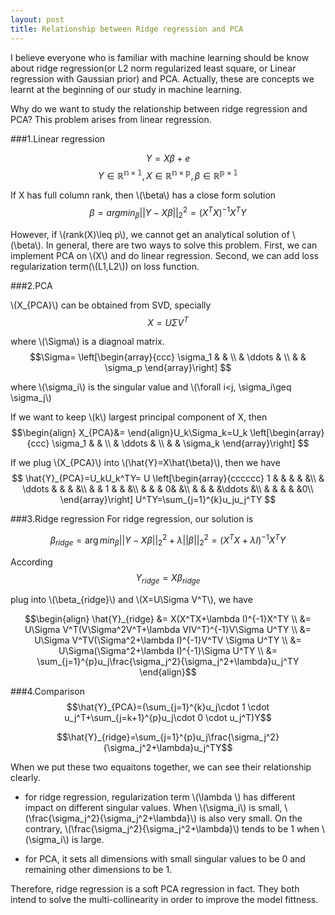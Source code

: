 ```yaml
---
layout: post
title: Relationship between Ridge regression and PCA
---
```


I believe everyone who is familiar with machine learning should be know about ridge regression(or L2 norm regularized least square, or Linear regression with Gaussian prior) and PCA. Actually, these are concepts we learnt at the beginning of our study in machine learning.

Why do we want to study the relationship between ridge regression and PCA? This problem arises from linear regression.

###1.Linear regression

$$Y=X\beta +e$$
$$Y\in \mathbb{R^{n\times 1}}, X\in \mathbb{R^{n\times p}}, \beta \in \mathbb{R^{p \times 1}}$$

If X has full column rank, then \\(\beta\\) has a close form solution
$$\beta=argmin_{\beta}||Y-X\beta||_2^2=(X^TX)^{-1}X^T Y$$


However, if \\(rank(X)\leq p\\), we cannot get an analytical solution of \\(\beta\\). In general, there are two ways to solve this problem. First, we can implement PCA on \\(X\\) and do linear regression. Second, we can add loss regularization term(\\(L1,L2\\)) on loss function.


###2.PCA

\\(X_{PCA}\\) can be obtained from SVD, specially
$$X=U\Sigma V^T$$

where \\(\Sigma\\) is a diagnoal matrix.
$$\Sigma=
\left[\begin{array}{ccc} 
    \sigma_1 &        &  \\ 
     &   \ddots   & \\ 
     &   & \sigma_p
\end{array}\right]
$$

where \\(\sigma_i\\) is the singular value and \\(\forall i<j, \sigma_i\geq \sigma_j\\)

If we want to keep \\(k\\) largest principal component of X, then 
$$\begin{align}
X_{PCA}&=
\end{align}U_k\Sigma_k=U_k
\left[\begin{array}{ccc} 
    \sigma_1 &        &  \\ 
     &   \ddots   & \\ 
     &   & \sigma_k
\end{array}\right] 
$$

If we plug \\(X_{PCA}\\) into \\(\hat{Y}=X\hat{\beta}\\), then we have
$$
\hat{Y}_{PCA}=U_kU_k^TY= U \left[\begin{array}{cccccc}
    1 & &  & & &\\ 
     &   \ddots   & & & &\\ 
     &   & 1 & & &\\
     & & & 0& &\\
     & & & &\ddots &\\
     & & & & &0\\
 \end{array}\right] U^TY=\sum_{j=1}^{k}u_ju_j^TY
$$

###3.Ridge regression
For ridge regression, our solution is

$$\beta_{ridge}=\arg min_{\beta}||Y-X\beta||_2^2+\lambda||\beta||_2^2=(X^TX+\lambda I)^{-1}X^TY$$

According
$$Y_{ridge}=X\beta_{ridge}$$

plug into \\(\beta_{ridge}\\) and \\(X=U\Sigma V^T\\), we have

$$\begin{align}
\hat{Y}_{ridge} &= X(X^TX+\lambda I)^{-1}X^TY \\
               &= U\Sigma V^T(V\Sigma^2V^T+\lambda VIV^T)^{-1}V\Sigma U^TY \\
               &= U\Sigma V^TV(\Sigma^2+\lambda I)^{-1}V^TV \Sigma U^TY \\
               &= U\Sigma(\Sigma^2+\lambda I)^{-1}\Sigma U^TY \\
               &= \sum_{j=1}^{p}u_j\frac{\sigma_j^2}{\sigma_j^2+\lambda}u_j^TY
\end{align}$$

###4.Comparison
$$\hat{Y}_{PCA}=(\sum_{j=1}^{k}u_j\cdot 1 \cdot u_j^T+\sum_{j=k+1}^{p}u_j\cdot 0 \cdot u_j^T)Y$$

$$\hat{Y}_{ridge}=\sum_{j=1}^{p}u_j\frac{\sigma_j^2}{\sigma_j^2+\lambda}u_j^TY$$

When we put these two equaitons together, we can see their relationship clearly.

* for ridge regression, regularization term \\(\lambda \\) has different impact on different singular values. When \\(\sigma_i\\) is small, \\(\frac{\sigma_j^2}{\sigma_j^2+\lambda}\\) is also very small. On the contrary, \\(\frac{\sigma_j^2}{\sigma_j^2+\lambda}\\) tends to be 1 when \\(\sigma_i\\) is large. 

* for PCA, it sets all dimensions with small singular values to be 0 and remaining other dimensions to be 1. 

Therefore, ridge regression is a soft PCA regression in fact. They both intend to solve the multi-collinearity in order to improve the model fittness.

